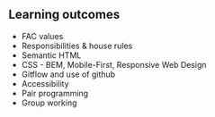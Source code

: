 ## Learning outcomes
+ FAC values
+ Responsibilities & house rules
+ Semantic HTML
+ CSS - BEM, Mobile-First, Responsive Web Design
+ Gitflow and use of github
+ Accessibility
+ Pair programming
+ Group working
